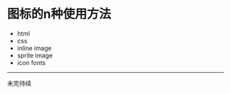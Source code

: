 图标的n种使用方法
==========

+ html
+ css
+ inline image
+ sprite image
+ icon fonts

-----------------------------
未完待续
